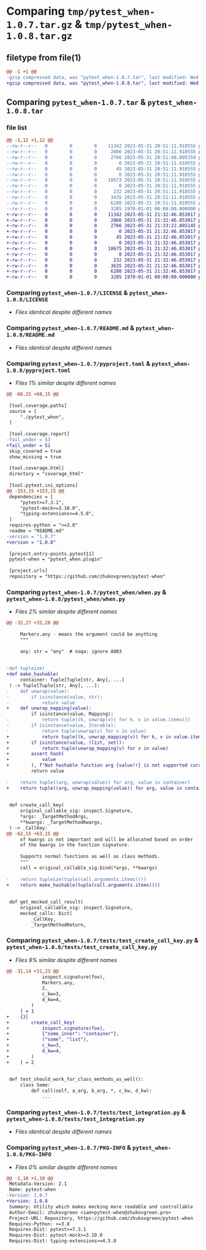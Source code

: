 # Comparing `tmp/pytest_when-1.0.7.tar.gz` & `tmp/pytest_when-1.0.8.tar.gz`

## filetype from file(1)

```diff
@@ -1 +1 @@
-gzip compressed data, was "pytest_when-1.0.7.tar", last modified: Wed May 31 20:51:48 2023, max compression
+gzip compressed data, was "pytest_when-1.0.8.tar", last modified: Wed May 31 21:33:22 2023, max compression
```

## Comparing `pytest_when-1.0.7.tar` & `pytest_when-1.0.8.tar`

### file list

```diff
@@ -1,12 +1,12 @@
--rw-r--r--   0        0        0    11342 2023-05-31 20:51:11.910555 pytest_when-1.0.7/LICENSE
--rw-r--r--   0        0        0     2866 2023-05-31 20:51:11.910555 pytest_when-1.0.7/README.md
--rw-r--r--   0        0        0     2766 2023-05-31 20:51:48.095359 pytest_when-1.0.7/pyproject.toml
--rw-r--r--   0        0        0        0 2023-05-31 20:51:11.910555 pytest_when-1.0.7/pytest_when/__init__.py
--rw-r--r--   0        0        0       45 2023-05-31 20:51:11.910555 pytest_when-1.0.7/pytest_when/plugin.py
--rw-r--r--   0        0        0        0 2023-05-31 20:51:11.910555 pytest_when-1.0.7/pytest_when/py.typed
--rw-r--r--   0        0        0    10573 2023-05-31 20:51:11.910555 pytest_when-1.0.7/pytest_when/when.py
--rw-r--r--   0        0        0        0 2023-05-31 20:51:11.910555 pytest_when-1.0.7/tests/resources/__init__.py
--rw-r--r--   0        0        0      232 2023-05-31 20:51:11.910555 pytest_when-1.0.7/tests/resources/example_module.py
--rw-r--r--   0        0        0     3435 2023-05-31 20:51:11.910555 pytest_when-1.0.7/tests/test_create_call_key.py
--rw-r--r--   0        0        0     6280 2023-05-31 20:51:11.910555 pytest_when-1.0.7/tests/test_integration.py
--rw-r--r--   0        0        0     3285 1970-01-01 00:00:00.000000 pytest_when-1.0.7/PKG-INFO
+-rw-r--r--   0        0        0    11342 2023-05-31 21:32:46.853017 pytest_when-1.0.8/LICENSE
+-rw-r--r--   0        0        0     2866 2023-05-31 21:32:46.853017 pytest_when-1.0.8/README.md
+-rw-r--r--   0        0        0     2766 2023-05-31 21:33:22.885145 pytest_when-1.0.8/pyproject.toml
+-rw-r--r--   0        0        0        0 2023-05-31 21:32:46.853017 pytest_when-1.0.8/pytest_when/__init__.py
+-rw-r--r--   0        0        0       45 2023-05-31 21:32:46.853017 pytest_when-1.0.8/pytest_when/plugin.py
+-rw-r--r--   0        0        0        0 2023-05-31 21:32:46.853017 pytest_when-1.0.8/pytest_when/py.typed
+-rw-r--r--   0        0        0    10675 2023-05-31 21:32:46.853017 pytest_when-1.0.8/pytest_when/when.py
+-rw-r--r--   0        0        0        0 2023-05-31 21:32:46.853017 pytest_when-1.0.8/tests/resources/__init__.py
+-rw-r--r--   0        0        0      232 2023-05-31 21:32:46.853017 pytest_when-1.0.8/tests/resources/example_module.py
+-rw-r--r--   0        0        0     3635 2023-05-31 21:32:46.853017 pytest_when-1.0.8/tests/test_create_call_key.py
+-rw-r--r--   0        0        0     6280 2023-05-31 21:32:46.853017 pytest_when-1.0.8/tests/test_integration.py
+-rw-r--r--   0        0        0     3285 1970-01-01 00:00:00.000000 pytest_when-1.0.8/PKG-INFO
```

### Comparing `pytest_when-1.0.7/LICENSE` & `pytest_when-1.0.8/LICENSE`

 * *Files identical despite different names*

### Comparing `pytest_when-1.0.7/README.md` & `pytest_when-1.0.8/README.md`

 * *Files identical despite different names*

### Comparing `pytest_when-1.0.7/pyproject.toml` & `pytest_when-1.0.8/pyproject.toml`

 * *Files 1% similar despite different names*

```diff
@@ -68,15 +68,15 @@
 
 [tool.coverage.paths]
 source = [
     "./pytest_when",
 ]
 
 [tool.coverage.report]
-fail_under = 53
+fail_under = 51
 skip_covered = true
 show_missing = true
 
 [tool.coverage.html]
 directory = "coverage_html"
 
 [tool.pytest.ini_options]
@@ -153,15 +153,15 @@
 dependencies = [
     "pytest>=7.3.1",
     "pytest-mock>=3.10.0",
     "typing-extensions>=4.5.0",
 ]
 requires-python = ">=3.8"
 readme = "README.md"
-version = "1.0.7"
+version = "1.0.8"
 
 [project.entry-points.pytest11]
 pytest-when = "pytest_when.plugin"
 
 [project.urls]
 repository = "https://github.com/zhukovgreen/pytest-when"
```

### Comparing `pytest_when-1.0.7/pytest_when/when.py` & `pytest_when-1.0.8/pytest_when/when.py`

 * *Files 2% similar despite different names*

```diff
@@ -32,27 +32,28 @@
 
     Markers.any - means the argument could be anything
     """
 
     any: str = "any"  # noqa: ignore A003
 
 
-def tupleize(
+def make_hashable(
     container: Tuple[Tuple[str, Any], ...]
 ) -> Tuple[Tuple[str, Any], ...]:
-    def unwrap(value):
-        if isinstance(value, str):
-            return value
+    def unwrap_mapping(value):
         if isinstance(value, Mapping):
-            return tuple((k, unwrap(v)) for k, v in value.items())
-        if isinstance(value, Iterable):
-            return tuple(unwrap(v) for v in value)
+            return tuple((k, unwrap_mapping(v)) for k, v in value.items())
+        if isinstance(value, (list, set)):
+            return tuple(unwrap_mapping(v) for v in value)
+        assert hash(
+            value
+        ), f"Not hashable function arg {value!r} is not supported currently."
         return value
 
-    return tuple((arg, unwrap(value)) for arg, value in container)
+    return tuple((arg, unwrap_mapping(value)) for arg, value in container)
 
 
 def create_call_key(
     original_callable_sig: inspect.Signature,
     *args: _TargetMethodArgs,
     **kwargs: _TargetMethodKwargs,
 ) -> _CallKey:
@@ -62,15 +63,15 @@
     of kwargs is not important and will be allocated based on order
     of the kwargs in the function signature.
 
     Supports normal functions as well as class methods.
     """
     call = original_callable_sig.bind(*args, **kwargs)
 
-    return tupleize(tuple(call.arguments.items()))
+    return make_hashable(tuple(call.arguments.items()))
 
 
 def get_mocked_call_result(
     original_callable_sig: inspect.Signature,
     mocked_calls: Dict[
         _CallKey,
         _TargetMethodReturn,
```

### Comparing `pytest_when-1.0.7/tests/test_create_call_key.py` & `pytest_when-1.0.8/tests/test_create_call_key.py`

 * *Files 9% similar despite different names*

```diff
@@ -31,14 +31,23 @@
             inspect.signature(foo),
             Markers.any,
             2,
             c_kw=3,
             d_kw=4,
         )
     ] = 1
+    {}[
+        create_call_key(
+            inspect.signature(foo),
+            {"some_inner": "container"},
+            ("some", "list"),
+            c_kw=3,
+            d_kw=4,
+        )
+    ] = 2
 
 
 def test_should_work_for_class_methods_as_well():
     class Some:
         def call(self, a_arg, b_arg, *, c_kw, d_kw):
             ...
```

### Comparing `pytest_when-1.0.7/tests/test_integration.py` & `pytest_when-1.0.8/tests/test_integration.py`

 * *Files identical despite different names*

### Comparing `pytest_when-1.0.7/PKG-INFO` & `pytest_when-1.0.8/PKG-INFO`

 * *Files 0% similar despite different names*

```diff
@@ -1,10 +1,10 @@
 Metadata-Version: 2.1
 Name: pytest-when
-Version: 1.0.7
+Version: 1.0.8
 Summary: Utility which makes mocking more readable and controllable
 Author-Email: zhukovgreen <iam+pytest-when@zhukovgreen.pro>
 Project-URL: Repository, https://github.com/zhukovgreen/pytest-when
 Requires-Python: >=3.8
 Requires-Dist: pytest>=7.3.1
 Requires-Dist: pytest-mock>=3.10.0
 Requires-Dist: typing-extensions>=4.5.0
```

